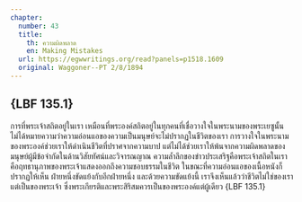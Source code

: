 ```yaml
---
chapter:
  number: 43
  title:
    th: ความผิดพลาด
    en: Making Mistakes
  url: https://egwwritings.org/read?panels=p1518.1609
  original: Waggoner--PT 2/8/1894
---
```


## {LBF 135.1}

การที่พระเจ้าสถิตอยู่ในเรา เหมือนที่พระองค์สถิตอยู่ในทุกคนที่เชื่อวางใจในพระนามของพระเยซูนั้น ไม่ได้หมายความว่าความอ่อนแอของความเป็นมนุษย์จะไม่ปรากฏในชีวิตของเรา การวางใจในพระนามของพระองค์ช่วยเราให้ดำเนินชีวิตที่ปราศจากความบาป แต่ไม่ได้ช่วยเราให้พ้นจากความผิดพลาดของมนุษย์ผู้มีข้อจำกัดในด้านวิสัยทัศน์และวิจารณญาณ ความล้ำลึกของข่าวประเสริฐคือพระเจ้าสถิตในเรา คือฤทธานุภาพของพระเจ้าแสดงออกถึงความชอบธรรมในชีวิต ในขณะที่ความอ่อนแอของเนื้อหนังก็ปรากฏให้เห็น ฝ่ายหนึ่งขัดแย้งกับอีกฝ่ายหนึ่ง และด้วยความขัดแย้งนี้ เราจึงเห็นแล้วว่าชีวิตไม่ใช่ของเรา แต่เป็นของพระเจ้า ซึ่งพระเกียรติและพระสิริสมควรเป็นของพระองค์แต่ผู้เดียว {LBF 135.1}
